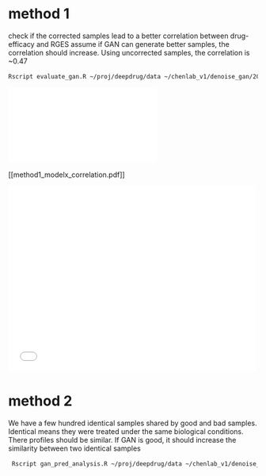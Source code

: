 # method 1
check if the corrected samples lead to a better correlation between drug-efficacy and RGES
assume if GAN can generate better samples, the correlation should increase. Using uncorrected samples, the correlation is ~0.47

```sh
Rscript evaluate_gan.R ~/proj/deepdrug/data ~/chenlab_v1/denoise_gan/2017-07-27-17-04-15_baseline/ 10000
```
![Alt Text](method1_base_line_correlation.pdf)

[[method1_modelx_correlation.pdf]]

<embed src="method1_modelx_correlation.pdf" width="500" height="375" type='application/pdf'>

# method 2
We have a few hundred identical samples shared by good and bad samples. Identical means they were treated under the same
biological conditions. There profiles should be similar. If GAN is good, it should increase the similarity between two identical samples
```sh
 Rscript gan_pred_analysis.R ~/proj/deepdrug/data ~/chenlab_v1/denoise_gan/2017-07-28-02-04-49_baseline/ 40000
```

